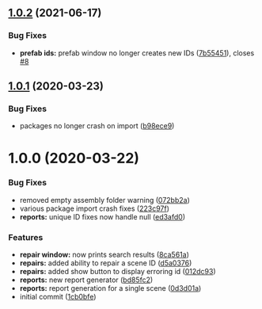 ## [1.0.2](https://github.com/ashblue/fluid-unique-id/compare/v1.0.1...v1.0.2) (2021-06-17)


### Bug Fixes

* **prefab ids:** prefab window no longer creates new IDs ([7b55451](https://github.com/ashblue/fluid-unique-id/commit/7b55451ed2cec2645d383acbb4fd8ccbba39e303)), closes [#8](https://github.com/ashblue/fluid-unique-id/issues/8)

## [1.0.1](https://github.com/ashblue/fluid-unique-id/compare/v1.0.0...v1.0.1) (2020-03-23)


### Bug Fixes

* packages no longer crash on import ([b98ece9](https://github.com/ashblue/fluid-unique-id/commit/b98ece987594ad8f88164bffcaa4c1f0dd8cb4e0))

# 1.0.0 (2020-03-22)


### Bug Fixes

* removed empty assembly folder warning ([072bb2a](https://github.com/ashblue/fluid-unique-id/commit/072bb2a29757a5a2e6b4b09f9a55ae2561471160))
* various package import crash fixes ([223c97f](https://github.com/ashblue/fluid-unique-id/commit/223c97f33035f073fdb1327abe91f0637b1ea3a2))
* **reports:** unique ID fixes now handle null ([ed3afd0](https://github.com/ashblue/fluid-unique-id/commit/ed3afd0a5140132b902517be2b312c6759005b70))


### Features

* **repair window:** now prints search results ([8ca561a](https://github.com/ashblue/fluid-unique-id/commit/8ca561a51cf8315892c3aeedd88dffaeb50139fd))
* **repairs:** added ability to repair a scene ID ([d5a0376](https://github.com/ashblue/fluid-unique-id/commit/d5a0376acef09ee20763a8b0ff8a24078ec99427))
* **repairs:** added show button to display erroring id ([012dc93](https://github.com/ashblue/fluid-unique-id/commit/012dc93620bc1170049694a5c1e8c1bfa9989cca))
* **reports:** new report generator ([bd85fc2](https://github.com/ashblue/fluid-unique-id/commit/bd85fc2a57c4e32492426987031fdfc6c8d98268))
* **reports:** report generation for a single scene ([0d3d01a](https://github.com/ashblue/fluid-unique-id/commit/0d3d01a84f4ae114c8dbdf3d1ad59791b5a66f44))
* initial commit ([1cb0bfe](https://github.com/ashblue/fluid-unique-id/commit/1cb0bfecae7175e8e7717a7b3bd04ad7639d4c9a))
